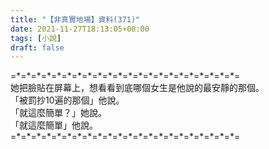 ```yaml
---
title: "【非真實地場】資料(371)"
date: 2021-11-27T18:13:05+08:00
tags: [小說]
draft: false
---
```


=\*=\*=\*=\*=\*=\*=\*=\*=\*=\*=\*=\*=\*=\*=\*=\*=\*=\*=\*=\*=\*=\*=  
她把臉貼在屏幕上，想看看到底哪個女生是他說的最安靜的那個。  
「被罰抄10遍的那個」他說。  
「就這麼簡單？」她說。  
「就這麼簡單」他說。  
=\*=\*=\*=\*=\*=\*=\*=\*=\*=\*=\*=\*=\*=\*=\*=\*=\*=\*=\*=\*=\*=\*=  
